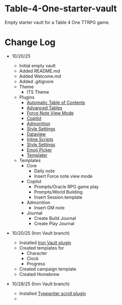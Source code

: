 # Table-4-One-starter-vault
Empty starter vault for a Table 4 One TTRPG game.

# Change Log

- 10/20/25
	- Initial empty vault
	- Added README.md
	- Added Welcome.md
	- Added .gitignore
	- Theme
		- ITS Theme
	- Plugins
		- [Automatic Table of Contents](obsidian://show-plugin?id=automatic-table-of-contents)
		- [Advanced Tables](obsidian://show-plugin?id=table-editor-obsidian)
		- [Force Note View Mode](obsidian://show-plugin?id=obsidian-view-mode-by-frontmatter)
		- [Copilot](obsidian://show-plugin?id=copilot)
		- [Admonition](obsidian://show-plugin?id=obsidian-admonition)
		- [Style Settings](obsidian://show-plugin?id=obsidian-style-settings)
		- [Dataview](obsidian://show-plugin?id=dataview)
		- [Inline Scripts](obsidian://show-plugin?id=obsidian-text-expander-js)
		- [Style Settings](obsidian://show-plugin?id=obsidian-style-settings)
		- [Emoji Picker](obsidian://show-plugin?id=emoji-picker)
		- [Templater](obsidian://show-plugin?id=templater-obsidian)
	- Templates
		- Core
			- Daily note
			- Insert Force note view mode
		- Copilot
			- Prompts/Oracle RPG game play
			- Prompts/World Building
			- Insert Session.template
		- Admonition
			- Insert GM note
		- Journal
			- Create Build Journal
			- Create Play Journal

- 10/20/25 (Iron Vault branch)
	- Installed [Iron Vault plugin](obsidian://show-plugin?id=iron-vault)
	- Created templates for
		- Character
		- Clock
		- Progress
	- Created campaign template
	- Created Homebrew

- 10/28/25 (Iron Vault branch)
	- Installed [Typewriter scroll plugin](obsidian://show-plugin?id=cm-typewriter-scroll-obsidian)
	- 
